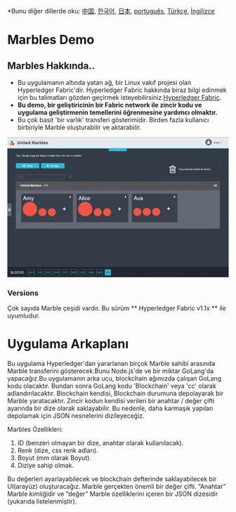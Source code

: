 *Bunu diğer dillerde oku: [中国](README-cn.md), [한국어](README-ko.md), [日本](README-ja.md), [português](README-pt.md), [Türkçe](README-tr.md), [İngilizce](README.md)

# Marbles Demo

## Marbles Hakkında..
- Bu uygulamanın altında yatan ağ, bir Linux vakıf projesi olan Hyperledger Fabric'dir. Hyperledger Fabric hakkında biraz bilgi edinmek için bu talimatları gözden geçirmek isteyebilirsiniz.[Hyperledger Fabric](https://github.com/hyperledger/fabric/tree/master/docs).
- **Bu demo, bir geliştiricinin bir Fabric network ile zincir kodu ve uygulama geliştirmenin temellerini öğrenmesine yardımcı olmaktır.**
- Bu çok basit 'bir varlık' transferi gösterimidir. Birden fazla kullanıcı birbiriyle Marble oluşturabilir ve aktarabilir.

![](/doc_images/marbles-peek.gif)

### Versions
Çok sayıda Marble çeşidi vardır. Bu sürüm ** Hyperledger Fabric v1.1x ** ile uyumludur.

# Uygulama Arkaplanı
 Bu uygulama Hyperledger'dan yararlanan birçok Marble sahibi arasında Marble transferini gösterecek.Bunu Node.js'de ve bir miktar GoLang'da yapacağız.Bu uygulamanın arka ucu, blockchain ağımızda çalışan GoLang kodu olacaktır. Bundan sonra GoLang kodu 'Blockchain' veya 'cc' olarak adlandırılacaktır. Blockchain kendisi, Blockchain durumuna depolayarak bir Marble yaratacaktır. Zincir kodun kendisi verileri bir anahtar / değer çifti ayarında bir dize olarak saklayabilir. Bu nedenle, daha karmaşık yapıları depolamak için JSON nesnelerini dizileyeceğiz.

 Marbles Özellikleri:

  1. ID (benzeri olmayan bir dize, anahtar olarak kullanılacak).
  2. Renk (dize, css renk adları).
  3. Boyut (mm olarak Boyut).
  4. Diziye sahip olmak.

Bu değerleri ayarlayabilecek ve blockchain defterinde saklayabilecek bir UI(arayüz) oluşturacağız.
Marble gerçekten önemli bir değer çifti.
“Anahtar” Marble kimliğidir ve “değer” Marble özelliklerini içeren bir JSON dizesidir (yukarıda listelenmiştir).

